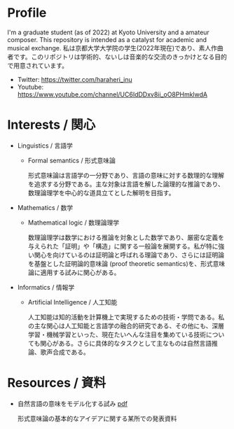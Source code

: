 # Profile
I'm a graduate student (as of 2022) at Kyoto University and a amateur composer. This repository is intended as a catalyst for academic and musical exchange.
私は京都大学大学院の学生(2022年現在)であり、素人作曲者です。このリポジトリは学術的、ないしは音楽的な交流のきっかけとなる目的で用意されています。
- Twitter: https://twitter.com/haraheri_inu
- Youtube: https://www.youtube.com/channel/UC6IdDDxv8ii_oO8PHmklwdA
# Interests / 関心
- Linguistics / 言語学
  - Formal semantics / 形式意味論
    
    形式意味論は言語学の一分野であり、言語の意味に対する数理的な理解を追求する分野である。主な対象は言語を解した論理的な推論であり、数理論理学を中心的な道具立てとした解明を目指す。
- Mathematics / 数学
  - Mathematical logic / 数理論理学
    
    数理論理学は数学における推論を対象とした数学であり、厳密な定義を与えられた「証明」や「構造」に関する一般論を展開する。私が特に強い関心を向けているのは証明論と呼ばれる理論であり、さらには証明論を基盤とした証明論的意味論 (proof theoretic semantics)を、形式意味論に適用する試みに関心がある。
- Informatics / 情報学
  - Artificial Intelligence / 人工知能
    
    人工知能は知的活動を計算機上で実現するための技術・学問である。私の主な関心は人工知能と言語学の融合的研究である、その他にも、深層学習・機械学習といった、現在たいへんな注目を集めている技術についても関心がある。さらに具体的なタスクとして主なものは自然言語推論、歌声合成である。

# Resources / 資料
- 自然言語の意味をモデル化する試み [pdf](https://drive.google.com/file/d/16ZdHsEBu-JVqSlBgB5biMt2WFBbALR0R/view?usp=sharing)
  
  形式意味論の基本的なアイデアに関する某所での発表資料
